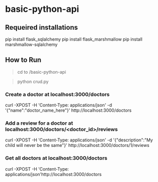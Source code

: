 # basic-python-api

## Requeired installations
pip install flask_sqlalchemy
pip install flask_marshmallow
pip install marshmallow-sqlalchemy

## How to Run
> cd to /basic-python-api

> python crud.py


### Create a doctor at localhost:3000/doctors
curl -XPOST -H 'Content-Type: applications/json' -d '{"name":"doctor_name_here"}' http://localhost:3000/doctors

### Add a review for a doctor at localhost:3000/doctors/<doctor_id>/reviews
curl -XPOST -H 'Content-Type: applications/json' -d '{"description":"My child will never be the same"}' http://localhost:3000/doctors/1/reviews

### Get all doctors at localhost:3000/doctors
curl -XPOST -H 'Content-Type: applications/json'http://localhost:3000/doctors




